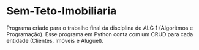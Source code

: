 # Sem-Teto-Imobiliaria
Programa criado para o trabalho final da disciplina de ALG 1 (Algoritmos e Programação). Esse programa em Python conta com um CRUD para cada entidade (Clientes, Imóveis e Aluguel). 
